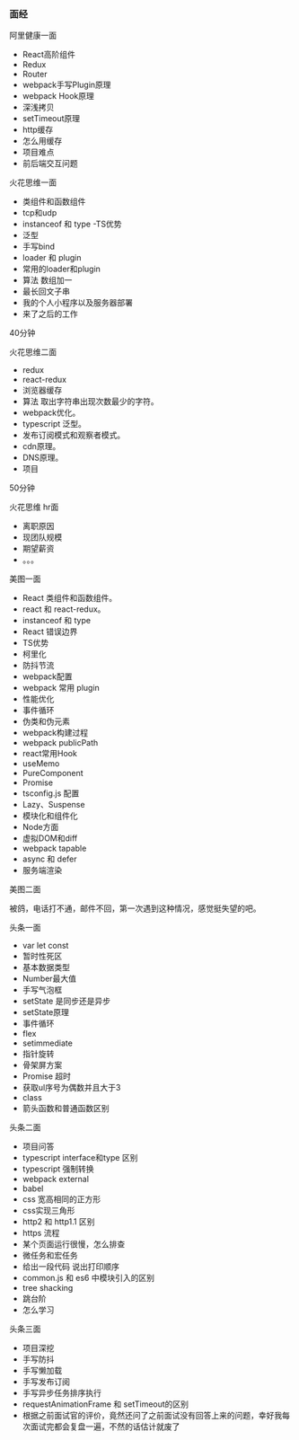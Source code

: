 ### 面经

阿里健康一面

- React高阶组件
- Redux
- Router
- webpack手写Plugin原理
- webpack Hook原理
- 深浅拷贝
- setTimeout原理
- http缓存
- 怎么用缓存
- 项目难点
- 前后端交互问题

火花思维一面

- 类组件和函数组件
- tcp和udp
- instanceof 和 type
 -TS优势
- 泛型
- 手写bind
- loader 和 plugin
- 常用的loader和plugin
- 算法 数组加一
- 最长回文子串
- 我的个人小程序以及服务器部署
- 来了之后的工作

40分钟

火花思维二面

- redux
- react-redux
- 浏览器缓存
- 算法 取出字符串出现次数最少的字符。
- webpack优化。
- typescript 泛型。
- 发布订阅模式和观察者模式。
- cdn原理。
- DNS原理。
- 项目

50分钟

火花思维 hr面

- 离职原因
- 现团队规模
- 期望薪资
- 。。。


美图一面

- React 类组件和函数组件。
- react 和 react-redux。
- instanceof 和 type
- React 错误边界
- TS优势
- 柯里化
- 防抖节流
- webpack配置
- webpack 常用 plugin
- 性能优化
- 事件循环
- 伪类和伪元素
- webpack构建过程
- webpack publicPath
- react常用Hook
- useMemo
- PureComponent
- Promise
- tsconfig.js 配置
- Lazy、Suspense
- 模块化和组件化
- Node方面
- 虚拟DOM和diff
- webpack tapable
- async 和 defer
- 服务端渲染

美图二面

被鸽，电话打不通，邮件不回，第一次遇到这种情况，感觉挺失望的吧。

头条一面

- var let const
- 暂时性死区
- 基本数据类型
- Number最大值
- 手写气泡框
- setState 是同步还是异步
- setState原理
- 事件循环
- flex
- setimmediate
- 指针旋转
- 骨架屏方案
- Promise 超时
- 获取ul序号为偶数并且大于3
- class
- 箭头函数和普通函数区别

头条二面

- 项目问答
- typescript interface和type 区别
- typescript 强制转换
- webpack external
- babel
- css 宽高相同的正方形
- css实现三角形
- http2 和 http1.1 区别
- https 流程
- 某个页面运行很慢，怎么排查
- 微任务和宏任务
- 给出一段代码 说出打印顺序
- common.js 和 es6 中模块引入的区别
- tree shacking
- 跳台阶
- 怎么学习

头条三面

- 项目深挖
- 手写防抖
- 手写懒加载
- 手写发布订阅
- 手写异步任务排序执行
- requestAnimationFrame 和 setTimeout的区别
- 根据之前面试官的评价，竟然还问了之前面试没有回答上来的问题，幸好我每次面试完都会复盘一遍，不然的话估计就废了

